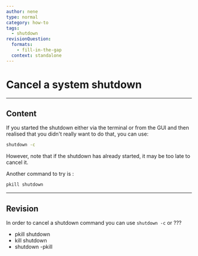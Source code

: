 ```yaml
---
author: nene
type: normal
category: how-to
tags:
  - shutdown
revisionQuestion:
  formats:
    - fill-in-the-gap
  context: standalone
---
```


# Cancel a system shutdown


---

## Content

If you started the shutdown either via the terminal or from the GUI and then realised that you didn't really want to do that, you can use:

```bash
shutdown -c
```

However, note that if the shutdown has already started, it may be too late to cancel it.

Another command to try is :

```bash
pkill shutdown
```


---

## Revision

In order to cancel a shutdown command you can use `shutdown -c` or ???

- pkill shutdown
- kill shutdown
- shutdown -pkill

